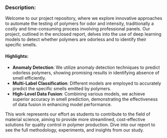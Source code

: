 ### Description:
Welcome to our project repository, where we explore innovative approaches to automate the testing of polymers for odor and intensity, traditionally a costly and time-consuming process involving professional panels. Our project, outlined in the enclosed report, delves into the use of deep learning models to detect whether polymers are odorless and to identify their specific smells.

#### Highlights:
- **Anomaly Detection**: We utilize anomaly detection techniques to predict odorless polymers, showing promising results in identifying absence of smell efficiently.
- **Multi-Label Classification**: Different models are employed to accurately predict the specific smells emitted by polymers.
- **High-Level Data Fusion**: Combining various models, we achieve superior accuracy in smell prediction, demonstrating the effectiveness of data fusion in enhancing model performance.
  
This work represents our effort as students to contribute to the field of material science, aiming to provide more streamlined, cost-effective solutions for quality control in polymer production. Dive into our report to see the full methodology, experiments, and insights from our study.
